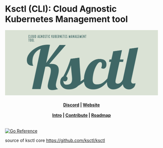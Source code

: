 # Ksctl (CLI): Cloud Agnostic Kubernetes Management tool

![CoverPage Social Media](https://raw.githubusercontent.com/ksctl/ksctl/main/img/ksctl-cover.png)

<h4 align="center">
    <a href="https://discord.com/invite/kubesimplify">Discord</a> |
    <a href="https://docs.ksctl.com/">Website</a><br/><br/>
    <a href="https://docs.ksctl.com/docs/intro">Intro</a> |
    <a href="https://docs.ksctl.com/docs/contributions">Contribute</a> |
    <a href="https://docs.ksctl.com/docs/roadmap">Roadmap</a><br/><br/>
</h4>

[![Go Reference](https://pkg.go.dev/badge/github.com/ksctl/cli.svg)](https://pkg.go.dev/github.com/ksctl/cli)

source of ksctl core https://github.com/ksctl/ksctl

